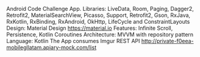 Android Code Challenge App.
Libraries: LiveData, Room, Paging, Dagger2, Retrofit2, MaterialSearchView, Picasso, Support, Retrofit2, Gson, RxJava, RxKotlin, RxBinding, RxAndroid, OkHttp, LifeCycle and ConstraintLayouts
Design: Material Design https://material.io
Features: Infinite Scroll, Persistence, Kotlin Coroutines
Architecture: MVVM with repository pattern
Language: Kotlin
The App consumes Imgur REST API http://private-f0eea-mobilegllatam.apiary-mock.com/list

